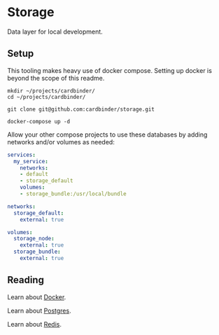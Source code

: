 # Storage

Data layer for local development.

## Setup

This tooling makes heavy use of docker compose. Setting up docker is beyond the scope of this readme.

```shell
mkdir ~/projects/cardbinder/
cd ~/projects/cardbinder/

git clone git@github.com:cardbinder/storage.git

docker-compose up -d
```

Allow your other compose projects to use these databases by adding networks and/or volumes as needed:

```yaml
services:
  my_service:
    networks:
    - default
    - storage_default
    volumes:
    - storage_bundle:/usr/local/bundle

networks:
  storage_default:
    external: true

volumes:
  storage_node:
    external: true
  storage_bundle:
    external: true
```

## Reading

Learn about [Docker](https://docs.docker.com/compose/gettingstarted).

Learn about [Postgres](https://www.postgresql.org/docs/12/intro-whatis.html).

Learn about [Redis](https://redis.io/documentation).
